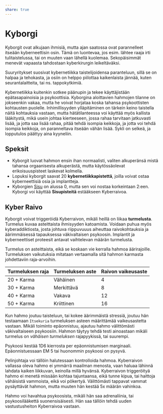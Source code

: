 ```yaml
---
share: true
---
```

# Kyborgi

Kyborgit ovat alkujaan ihmisiä, mutta ajan saatossa ovat parannelleet itseään kyberneettisin osin. Tämä on luontevaa, jos esim. lähtee raaja irti tulitaistelussa, tai on muuten vaan lähellä kuolemaa. Sekopäisimmät menevät vapaasta tahdostaan kyberkirurgin leikeltäväksi.

Suuryritykset suosivat kybernetiikka taistelijoidensa paranteluun, sillä se on halpaa ja tehokasta, ja osiin on helppo piilottaa kaikenlaista jännää, kuten seurantalaitteita, tai ns. tappokytkimiä.

Kybernetiikka kuitenkin sotkee päänupin ja tekee käyttäjistään epätasapainoisia ja psykoottisia. Kyborgina aloittavien hahmojen tilanne on jokseenkin vakaa, mutta he voivat horjataa koska tahansa psykoottisten kohtausten puolelle. Inhimillisyyden ylläpitäminen on tärkein keino taistella näitä kohtauksia vastaan, mutta hätätilanteessa voi käyttää myös kallista lääkitystä, mikä usein johtaa kierteeseen, jossa rahaa tarvitaan jatkuvasti lisää, ja jotta saa lisää rahaa, pitää tehdä isompia keikkoja, ja jotta voi tehdä isompia keikkoja, on paranneltava itseään vähän lisää. Sykli on selkeä, ja lopputulos päättyy aina kyyneliin.

## Speksit

- Kyborgit luovat hahmon ensin ihan normaalisti, valiten alkuperänsä mistä tahansa orgaanisesta alkuperästä, mutta käytössäolevat erikoisuuspisteet laskevat kolmella.
- Lopuksi kyborgit saavat 20 **kybernetiikkapistettä**, joilla voivat ostaa kyberneettisiä osia ja implantteja.
- Kyborgien [Sisu](../../Sisu.md) on alussa 0, mutta sen voi nostaa korkeintaan 2:een. Kyborgi voi käyttää **Sisupisteitä** estääkseen Kyberraivoa.

## Kyber Raivo

Kyborgit voivat triggeröidä Kyberraivon, mikäli heillä on liikaa **turmelusta**. Turmelus kuvaa asteittaista ihmisyyden katoamista. Voidaan puhua myös kyberaddiktiosta, josta johtuva riippuvuuus aiheuttaa raivokohtauksia ja äärimmäisessä tapauksessa väkivaltaisen psykoosin. Implantit ja kyberneettiset proteesit antavat vaihtelevan määrän turmelusta.

Turmelus on asteittaista, eikä se koskaan vie kerralla hahmoa äärirajoille. Turmeluksen vaikutuksia mitataan vertaamalla sitä hahmon karmasta johdettaviin raja-arvoihin.

| Turmeluksen raja | Turmeluksen aste | Raivon vaikeusaste |
| ---------------- | ---------------- | ------------------ |
| 20 + Karma       | Vähäinen         | 4                  |
| 30 + Karma       | Merkittävä       | 8                  |
| 40 + Karma       | Vakava           | 12                 |
| 50 + Karma       | Kriittinen       | 16                 | 

Kun hahmo joutuu taisteluun, tai kokee äärimmäistä stressiä, joutuu hän testaamaan `Itsekuria` turmeluksen asteen määrittämää vaikeusastetta vastaan. Mikäli toiminto epäonnistuu, ajautuu hahmo välittömästi väkivaltaiseen psykoosiin. Hahmon täytyy tehdä testi ainoastaan mikäli turmelus on *vähäisen turmeluksen* rajapyykissä, tai suurempi.

Psykoosi kestää 1D6 kierrosta per epäonnistumisen marginaali. Epäonnistuessaan EM 5 tai huonommin psykoosi on pysyvä.

Pelinjohtaja voi tällöin halutessaan kontrolloida hahmoa. Kyberraivon vallassa oleva hahmo ei ymmärrä maailman menosta, vaan haluaa lähinnä lahdata kaiken liikkuvan, keinolla millä hyvänsä. Kyberraivon triggeröityä hahmo ei menetä missään kohtaa tajuntaansa, eikä tunne kipua, tai haittoja vähäisistä vammoista, eikä voi pökertyä. Välittömästi tappavat vammat pysäyttävät hahmon, mutta muuten hän kestää 5x määrän vahinkoa.

Hahmo voi havahtua psykoosista, mikäli hän saa adrenaliinia, tai psykoosilääkettä suonensisäisesti. Hän saa tällöin tehdä uuden vastustusheiton Kyberraivoa vastaan.